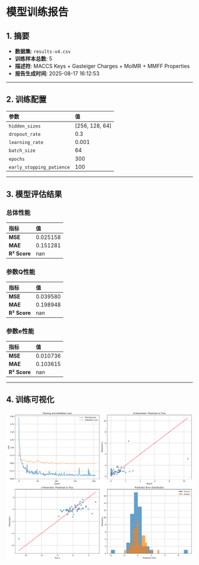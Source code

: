 # 模型训练报告

## 1. 摘要

- **数据集**: `results-v4.csv`
- **训练样本总数**: 5
- **描述符**: MACCS Keys + Gasteiger Charges + MolMR + MMFF Properties
- **报告生成时间**: 2025-08-17 16:12:53

---

## 2. 训练配置

| 参数 | 值 |
| :--- | :--- |
| `hidden_sizes` | [256, 128, 64] |
| `dropout_rate` | 0.3 |
| `learning_rate` | 0.001 |
| `batch_size` | 64 |
| `epochs` | 300 |
| `early_stopping_patience` | 100 |

---

## 3. 模型评估结果

### 总体性能

| 指标 | 值 |
| :--- | :--- |
| **MSE** | 0.025158 |
| **MAE** | 0.151281 |
| **R² Score** | nan |

### 参数Q性能

| 指标 | 值 |
| :--- | :--- |
| **MSE** | 0.039580 |
| **MAE** | 0.198948 |
| **R² Score** | nan |

### 参数e性能

| 指标 | 值 |
| :--- | :--- |
| **MSE** | 0.010736 |
| **MAE** | 0.103615 |
| **R² Score** | nan |

---

## 4. 训练可视化

![训练结果图](training_results.png)
